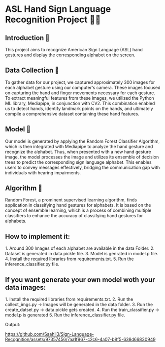 <h1>ASL Hand Sign Language Recognition Project 🤚🔤</h1>

<h2>Introduction 📝</h2>
<p>This project aims to recognize American Sign Language (ASL) hand gestures and display the corresponding alphabet on the screen.</p>

<h2>Data Collection 📸</h2>
<p>To gather data for our project, we captured approximately 300 images for each alphabet gesture using our computer's camera. These images focused on capturing the hand and finger movements necessary for each gesture. To extract meaningful features from these images, we utilized the Python ML library, Mediapipe, in conjunction with CV2. This combination enabled us to detect hands, identify landmark points on the hands, and ultimately compile a comprehensive dataset containing these hand features.</p>

<h2>Model 🤖</h2>
<p>Our model is generated by applying the Random Forest Classifier Algorithm, which is then integrated with Mediapipe to analyze the hand gesture and recognize the alphabet. Thus, when presented with a new hand gesture image, the model processes the image and utilizes its ensemble of decision trees to predict the corresponding sign language alphabet. This enables users to convey messages effectively, bridging the communication gap with individuals with hearing impairments.</p>

<h2>Algorithm 🧠</h2>
<p>Random Forest, a prominent supervised learning algorithm, finds application in classifying hand gestures for alphabets. It is based on the concept of ensemble learning, which is a process of combining multiple classifiers to enhance the accuracy of classifying hand gestures for alphabets.</p>

<h2>How to implement it:</h2>
1. Around 300 Images of each alphabet are available in the data Folder.
2. Dataset is generated in data.pickle file.
3. Model is genrated in model.p file.
4. Install the required libraries from requirements.txt.
5. Run the inference_classifier.py file.

<h2>If you want generate your own model woth your data images:</h2>
1. Install the required libraries from requirements.txt.
2. Run the collect_imgs.py -> Images will be generated in the data folder.
3. Run the create_datset.py -> data.pickle gets created.
4. Run the train_classifier.py -> model.p is generated
5. Run the inference_classifier.py file.

Output:

https://github.com/Saahil3/Sign-Language-Recognition/assets/97357456/7aa1f967-c2c6-4a07-b8f5-638d66830949


